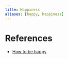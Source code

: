 ```yaml
---
title: Happiness
aliases: [happy, happiness]
---
```


# References
- [How to be happy](notes/psychology/How-to-be-happy.md)